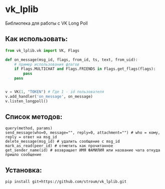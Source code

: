 # vk_lplib
Библиотека для работы с VK Long Poll

## Как использовать:
```python
from vk_lplib.vk import VK, Flags

def on_message(msg_id, flags, from_id, ts, text, from_uid):
    # пример использования флагов
    if Flags.MULTICHAT and Flags.FRIENDS in Flags.get_flags(flags):
        pass
    pass


v = VK(1, "TOKEN") # Где 1 - id пользователя
v.add_handler('on_message', on_message)
v.listen_longpoll()
```

## Список методов:
```
query(method, params)
send_message(who=0, message="", reply=0, attachment="") # who = кому, reply = ответ на msg_id
delete_message(msg_id) # удалить сообщение с msg_id
mark_as_read(peer_id) # отметить как прочитанное
get_sender_name(id) # возвращает ИМЯ ФАМИЛИЯ или название чата откуда пришло сообщение
```

## Установка:
```sh
pip install git+https://github.com/stroum/vk_lplib.git
```